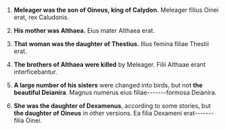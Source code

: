 1. **Meleager was the son of Oineus, king of Calydon.**
Meleager filius Oinei erat, rex Caludonis. 

2. **His mother was Althaea.**
Eius mater Althaea erat. 

3. **That woman was the daughter of Thestius.**
Illus femina filiae Thestii erat. 

4. **The brothers of Althaea were killed** by Meleager.
Filii Althaae erant interficebantur. 

5. **A large number of his sisters** were changed into birds, but not **the beautiful Deianira**.
Magnus numerus eius filiae-------formosa Deianira. 

6. **She was the daughter of Dexamenus**, according to some stories, but **the daughter of Oineus** in other versions.
Ea filia Dexameni erat-------filia Oinei.  
